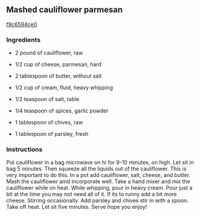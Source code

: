 ## Mashed cauliflower parmesan

[f9c6594ce0](https://cookpad.com/us/recipes/364994-mashed-cauliflower-parmesan)

### Ingredients

 - 2 pound of cauliflower, raw

 - 1/2 cup of cheese, parmesan, hard

 - 2 tablespoon of butter, without salt

 - 1/2 cup of cream, fluid, heavy whipping

 - 1/2 teaspoon of salt, table

 - 1/4 teaspoon of spices, garlic powder

 - 1 tablespoon of chives, raw

 - 1 tablespoon of parsley, fresh

### Instructions

Put cauliflower in a bag microwave on hi for 9-10 minutes, on high. Let sit in bag 5 minutes. Then squeeze all the liquids out of the cauliflower. This is very important to do this. In a pot add cauliflower, salt, cheese, and butter. Mash the cauliflower amd incorporate well. Take a hand mixer and mix the cauliflower while on heat. While whipping, pour in heavy cream. Pour just a bit at the time you may not need all of it. If its to runny add a bit more cheese. Stirring occasionally. Add parsley and chives stir in with a spoon. Take off heat. Let sit five minutes. Serve hope you enjoy!